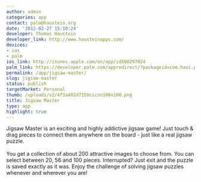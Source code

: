 ```yaml
---
author: admin
categories: app
contact: palm@haustein.org
date: '2012-02-27 15:10:24'
developer: Thomas Haustein
developer_link: http://www.hausteinapps.com/
devices: 
- ios
- palm
ios_link: http://itunes.apple.com/en/app/id500297824
palm_link: https://developer.palm.com/appredirect/?packageid=com.haui.puzzleplus
permalink: /app/jigsaw-master/
slug: jigsaw-master
status: publish
targetMarket: Personal
thumb: /uploads/v2/4f3a402d7150cicon100x100.png
title: Jigsaw Master
type: app
highlight: true
---
```


Jigsaw Master is an exciting and highly addictive jigsaw game! Just touch &amp; drag pieces to connect them anywhere on the board - just like a real jigsaw puzzle. <br />
<br />
You get a collection of about 200 attractive images to choose from. You can select between 20, 56 and 100 pieces. Interrupted? Just exit and the puzzle is saved exactly as it was. Enjoy the challenge of solving jigsaw puzzles whenever and wherever you are!